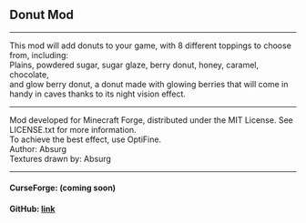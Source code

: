 ## Donut Mod
___

This mod will add donuts to your game, with 8 different toppings to choose from, including:  
 Plains,  powdered sugar, sugar glaze, berry donut, honey, caramel, chocolate,  
 and glow berry donut, a donut made with glowing berries that will come in handy in caves thanks to its night vision effect.
___

 Mod developed for Minecraft Forge, distributed under the MIT License. See LICENSE.txt for more information.  
 To achieve the best effect, use OptiFine.  
 Author: Absurg  
 Textures drawn by: Absurg  
___

#### CurseForge: (coming soon)
#### GitHub: [link](https://github.com/Absurg/donut_mod)
